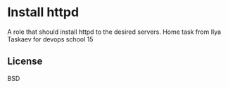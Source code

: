 Install httpd
=========

A role that should install httpd to the desired servers. Home task from Ilya Taskaev for devops school 15

License
-------

BSD


